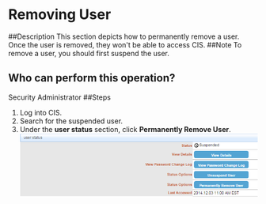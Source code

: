 # Removing User
##Description
This section depicts how to permanently remove a user. Once the user is removed, they won't be able to access CIS.
##Note
To remove a user, you should first suspend the user.
## Who can perform this operation?
Security Administrator
##Steps
1. Log into CIS.
2. Search for the suspended user.
3. Under the **user status** section, click **Permanently Remove User**.
![](ru-3.png)



